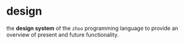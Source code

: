 # design

the **design system** of the `zhoo` programming language to provide an overview of present and future functionality.
